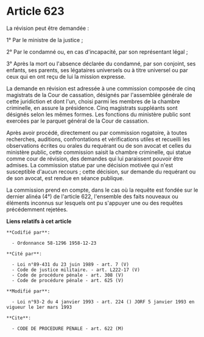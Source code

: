 # Article 623

La révision peut être demandée :

1° Par le ministre de la justice ;

2° Par le condamné ou, en cas d'incapacité, par son représentant légal ;

3° Après la mort ou l'absence déclarée du condamné, par son conjoint, ses enfants, ses parents, ses légataires universels ou
à titre universel ou par ceux qui en ont reçu de lui la mission expresse.

La demande en révision est adressée à une commission composée de cinq magistrats de la Cour de cassation, désignés par
l'assemblée générale de cette juridiction et dont l'un, choisi parmi les membres de la chambre criminelle, en assure la
présidence. Cinq magistrats suppléants sont désignés selon les mêmes formes. Les fonctions du ministère public sont exercées
par le parquet général de la Cour de cassation.

Après avoir procédé, directement ou par commission rogatoire, à toutes recherches, auditions, confrontations et vérifications
utiles et recueilli les observations écrites ou orales du requérant ou de son avocat et celles du ministère public, cette
commission saisit la chambre criminelle, qui statue comme cour de révision, des demandes qui lui paraissent pouvoir être
admises. La commission statue par une décision motivée qui n'est susceptible d'aucun recours ; cette décision, sur demande du
requérant ou de son avocat, est rendue en séance publique.

La commission prend en compte, dans le cas où la requête est fondée sur le dernier alinéa (4°) de l'article 622, l'ensemble
des faits nouveaux ou éléments inconnus sur lesquels ont pu s'appuyer une ou des requêtes précédemment rejetées.

**Liens relatifs à cet article**

	**Codifié par**:

	  - Ordonnance 58-1296 1958-12-23

	**Cité par**:

	  - Loi n°89-431 du 23 juin 1989 - art. 7 (V)
	  - Code de justice militaire. - art. L222-17 (V)
	  - Code de procédure pénale - art. 308 (V)
	  - Code de procédure pénale - art. 625 (V)

	**Modifié par**:

	  - Loi n°93-2 du 4 janvier 1993 - art. 224 () JORF 5 janvier 1993 en vigueur le 1er mars 1993

	**Cite**:

	  - CODE DE PROCEDURE PENALE - art. 622 (M)
